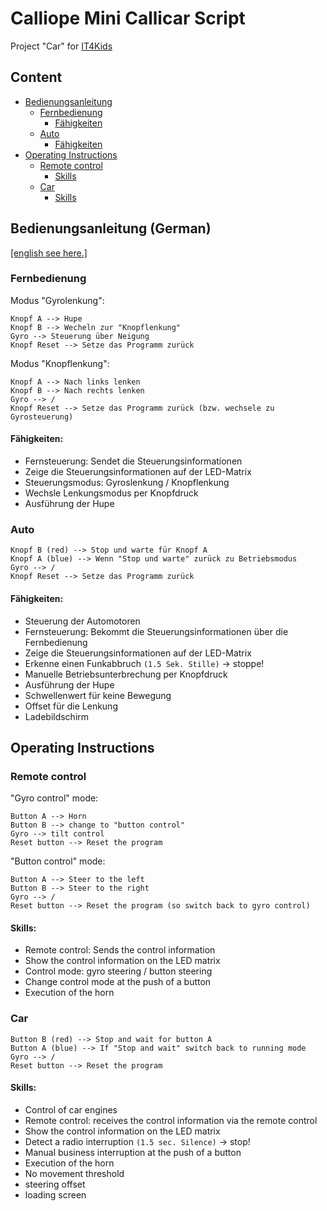 # Calliope Mini Callicar Script
Project "Car" for [IT4Kids](https://it-for-kids.org/)

## Content

- [Bedienungsanleitung](#bedienungsanleitung-german)
  * [Fernbedienung](#fernbedienung)
    + [Fähigkeiten](#fähigkeiten)
  * [Auto](#auto)
    + [Fähigkeiten](#fähigkeiten-1)
- [Operating Instructions](#operating-instructions)
  * [Remote control](#remote-control)
    + [Skills](#skills)
  * [Car](#car)
    + [Skills](#skills-1)
 
 
 
## Bedienungsanleitung (German)
[[english see here.]](#operating-instructions)
 
### Fernbedienung
 
Modus "Gyrolenkung":
  
    Knopf A --> Hupe
    Knopf B --> Wecheln zur "Knopflenkung"
    Gyro --> Steuerung über Neigung
    Knopf Reset --> Setze das Programm zurück
 
Modus "Knopflenkung":
 
    Knopf A --> Nach links lenken
    Knopf B --> Nach rechts lenken
    Gyro --> /
    Knopf Reset --> Setze das Programm zurück (bzw. wechsele zu Gyrosteuerung)
 
#### Fähigkeiten:
- Fernsteuerung: Sendet die Steuerungsinformationen
- Zeige die Steuerungsinformationen auf der LED-Matrix
- Steuerungsmodus: Gyroslenkung / Knopflenkung
- Wechsle Lenkungsmodus per Knopfdruck
- Ausführung der Hupe

### Auto
   
    Knopf B (red) --> Stop und warte für Knopf A
    Knopf A (blue) --> Wenn "Stop und warte" zurück zu Betriebsmodus
    Gyro --> /
    Knopf Reset --> Setze das Programm zurück
     
#### Fähigkeiten:
- Steuerung der Automotoren
- Fernsteuerung: Bekommt die Steuerungsinformationen über die Fernbedienung
- Zeige die Steuerungsinformationen auf der LED-Matrix
- Erkenne einen Funkabbruch `(1.5 Sek. Stille)` -> stoppe!
- Manuelle Betriebsunterbrechung per Knopfdruck
- Ausführung der Hupe
- Schwellenwert für keine Bewegung
- Offset für die Lenkung
- Ladebildschirm

## Operating Instructions
 
### Remote control
 
"Gyro control" mode:
  
    Button A --> Horn
    Button B --> change to "button control"
    Gyro --> tilt control
    Reset button --> Reset the program
 
"Button control" mode:
 
    Button A --> Steer to the left
    Button B --> Steer to the right
    Gyro --> /
    Reset button --> Reset the program (so switch back to gyro control)
 
#### Skills:
- Remote control: Sends the control information
- Show the control information on the LED matrix
- Control mode: gyro steering / button steering
- Change control mode at the push of a button
- Execution of the horn

### Car
   
    Button B (red) --> Stop and wait for button A
    Button A (blue) --> If "Stop and wait" switch back to running mode
    Gyro --> /
    Reset button --> Reset the program
     
#### Skills:
- Control of car engines
- Remote control: receives the control information via the remote control
- Show the control information on the LED matrix
- Detect a radio interruption `(1.5 sec. Silence)` -> stop!
- Manual business interruption at the push of a button
- Execution of the horn
- No movement threshold
- steering offset
- loading screen